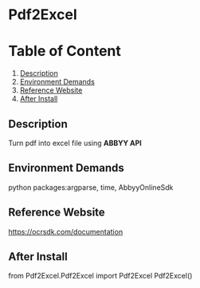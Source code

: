 # Pdf2Excel

# Table of Content
1. [Description](#description)
2. [Environment Demands](#environment_demands)
3. [Reference Website](#reference_website)
4. [After Install](#after_install)

<a id="description"></a>
## Description
Turn pdf into excel file using <strong>ABBYY API</strong>

<a id="environment_demands"></a>
## Environment Demands
python packages:argparse, time, AbbyyOnlineSdk

<a id="reference_website"></a>
## Reference Website
https://ocrsdk.com/documentation

<a id="after_install"></a>
## After Install
from Pdf2Excel.Pdf2Excel import Pdf2Excel
Pdf2Excel()
